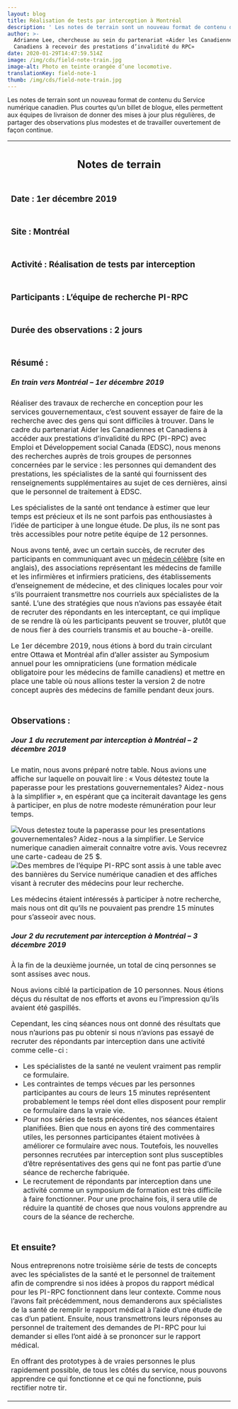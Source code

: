 ```yaml
---
layout: blog
title: Réalisation de tests par interception à Montréal
description: ' Les notes de terrain sont un nouveau format de contenu du Service numérique canadien. Plus courtes qu’un billet de blogue, elles permettent aux équipes de livraison de donner des mises à jour plus régulières, de partager des observations plus modestes et de travailler ouvertement de façon continue.'
author: >-
  Adrianne Lee, chercheuse au sein du partenariat «Aider les Canadiennes et
  Canadiens à recevoir des prestations d’invalidité du RPC»
date: 2020-01-29T14:47:59.514Z
image: /img/cds/field-note-train.jpg
image-alt: Photo en teinte orangée d’une locomotive.
translationKey: field-note-1
thumb: /img/cds/field-note-train.jpg
---
```

<p>Les notes de terrain sont un nouveau format de contenu du Service numérique canadien. Plus courtes qu’un billet de blogue, elles permettent aux équipes de livraison de donner des mises à jour plus régulières, de partager des observations plus modestes et de travailler ouvertement de façon continue.</p>

<table class="field-notes">
    <tbody>
        <tr class="field-note-title">
            <th class="field-note-header">
                <span href="http://localhost:1313/" class="logo-field-note" role="img" aria-label="Canadian Digital Service"></span>
                <h2>Notes de terrain</h2>
            </th>
        </tr>
        <tr>
            <td class="field-note-subheader">
                <h3>Date : <span class="unbold">1er décembre 2019</span></h3>
            </td>
        </tr>
        <tr>
            <td class="field-note-subheader">
                <h3>Site : <span class="unbold">Montréal</span></h3>
            </td>
        </tr>
        <tr>
            <td class="field-note-subheader">
                <h3>Activité : <span class="unbold">Réalisation de tests par interception</span></h3>
            </td>
        </tr>
        <tr>
            <td class="field-note-subheader">
                <h3>Participants : <span class="unbold">L’équipe de recherche PI-RPC </span></h3>
            </td>
        </tr>
        <tr>
            <td class="field-note-subheader">
                <h3>Durée des observations : <span class="unbold">2 jours</span></h3>
            </td>
        </tr>
        <tr>
            <td>
                <h3>Résumé :</h3>
                <h5>En train vers Montréal – 1er décembre 2019</h5>
                <p>Réaliser des travaux de recherche en conception pour les services gouvernementaux, c’est souvent essayer de faire de la recherche avec des gens qui sont difficiles à trouver. Dans le cadre du partenariat Aider les Canadiennes et Canadiens à accéder aux prestations d’invalidité du RPC (PI-RPC) avec Emploi et Développement social Canada (EDSC), nous menons des recherches auprès de trois groupes de personnes concernées par le service : les personnes qui demandent des prestations, les spécialistes de la santé qui fournissent des renseignements supplémentaires au sujet de ces dernières, ainsi que le personnel de traitement à EDSC.</p>
                <p>Les spécialistes de la santé ont tendance à estimer que leur temps est précieux et ils ne sont parfois pas enthousiastes à l’idée de participer à une longue étude. De plus, ils ne sont pas très accessibles pour notre petite équipe de 12 personnes.</p>
                <p>Nous avons tenté, avec un certain succès, de recruter des participants en communiquant avec un <a href="https://globalnews.ca/news/5288899/income-health-poverty/">médecin célèbre</a> (site en anglais), des associations représentant les médecins de famille et les infirmières et infirmiers praticiens, des établissements d’enseignement de médecine, et des cliniques locales pour voir s’ils pourraient transmettre nos courriels aux spécialistes de la santé. L’une des stratégies que nous n’avions pas essayée était de recruter des répondants en les interceptant, ce qui implique de se rendre là où les participants peuvent se trouver, plutôt que de nous fier à des courriels transmis et au bouche-à-oreille.</p>
                <p>Le 1er décembre 2019, nous étions à bord du train circulant entre Ottawa et Montréal afin d’aller assister au Symposium annuel pour les omnipraticiens (une formation médicale obligatoire pour les médecins de famille canadiens) et mettre en place une table où nous allions tester la version 2 de notre concept auprès des médecins de famille pendant deux jours.</p>
            </td>
        </tr>
        <tr>
            <td>
                <h3>Observations :</h3>
                <h5>Jour 1 du recrutement par interception à Montréal – 2 décembre 2019</h5>
                <p>Le matin, nous avons préparé notre table. Nous avions une affiche sur laquelle on pouvait lire : « Vous détestez toute la paperasse pour les prestations gouvernementales? Aidez-nous à la simplifier », en espérant que ça inciterait davantage les gens à participer, en plus de notre modeste rémunération pour leur temps.</p>
                <img class="field-note-img" src="/img/cds/field-note-1-ad-fr.jpg" alt="Vous detestez toute la paperasse pour les presentations gouvernementales? Aidez-nous a la simplifier. Le Service numerique canadien aimerait connaitre votre avis. Vous recevrez une carte-cadeau de 25 $.">
                <img class="field-note-img" src="/img/cds/cppd-team-research.jpg" alt="Des membres de l’équipe PI-RPC sont assis à une table avec des bannières du Service numérique canadien et des affiches visant à recruter des médecins pour leur recherche.">
                <p>Les médecins étaient intéressés à participer à notre recherche, mais nous ont dit qu’ils ne pouvaient pas prendre 15 minutes pour s’asseoir avec nous.</p>
                <h5>Jour 2 du recrutement par interception à Montréal – 3 décembre 2019</h5>
                <p>À la fin de la deuxième journée, un total de cinq personnes se sont assises avec nous.</p>
                <p>Nous avions ciblé la participation de 10 personnes. Nous étions déçus du résultat de nos efforts et avons eu l’impression qu’ils avaient été gaspillés.</p>
                <p>Cependant, les cinq séances nous ont donné des résultats que nous n’aurions pas pu obtenir si nous n’avions pas essayé de recruter des répondants par interception dans une activité comme celle-ci :</p>
                <ul>
                    <li>Les spécialistes de la santé ne veulent vraiment pas remplir ce formulaire. </li>
                    <li>Les contraintes de temps vécues par les personnes participantes au cours de leurs 15 minutes représentent probablement le temps réel dont elles disposent pour remplir ce formulaire dans la vraie vie.</li>
                    <li>Pour nos séries de tests précédentes, nos séances étaient planifiées. Bien que nous en ayons tiré des commentaires utiles, les personnes participantes étaient motivées à améliorer ce formulaire avec nous. Toutefois, les nouvelles personnes recrutées par interception sont plus susceptibles d’être représentatives des gens qui ne font pas partie d’une séance de recherche fabriquée.</li>
                    <li>Le recrutement de répondants par interception dans une activité comme un symposium de formation est très difficile à faire fonctionner. Pour une prochaine fois, il sera utile de réduire la quantité de choses que nous voulons apprendre au cours de la séance de recherche.</li>
                </ul>
            </td>
        </tr>
        <tr>
            <td>
                <h3>Et ensuite?</h3>
                <p>Nous entreprenons notre troisième série de tests de concepts avec les spécialistes de la santé et le personnel de traitement afin de comprendre si nos idées à propos du rapport médical pour les PI-RPC fonctionnent dans leur contexte. Comme nous l’avons fait précédemment, nous demanderons aux spécialistes de la santé de remplir le rapport médical à l’aide d’une étude de cas d’un patient. Ensuite, nous transmettrons leurs réponses au personnel de traitement des demandes de PI-RPC pour lui demander si elles l’ont aidé à se prononcer sur le rapport médical.</p>
                <p>En offrant des prototypes à de vraies personnes le plus rapidement possible, de tous les côtés du service, nous pouvons apprendre ce qui fonctionne et ce qui ne fonctionne, puis rectifier notre tir.</p>
            </td>
        </tr>
    </tbody>
</table>
